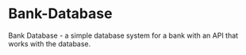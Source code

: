 # Bank-Database
 Bank Database - a simple database system for a bank with an API that works with the database.
